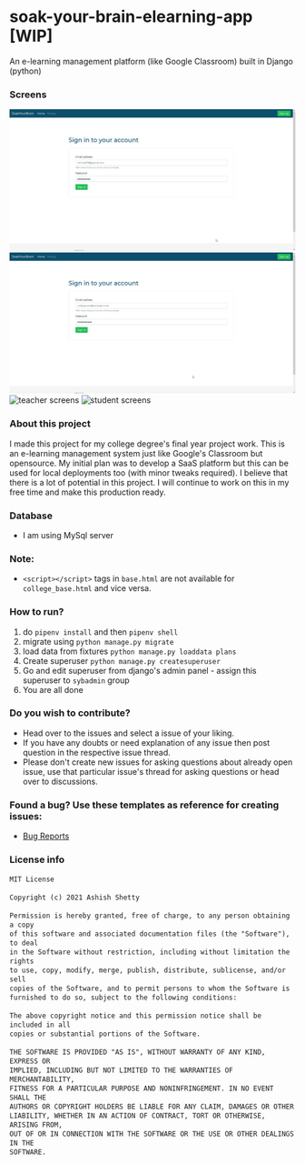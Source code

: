 # soak-your-brain-elearning-app [WIP]

An e-learning management platform (like Google Classroom) built in Django (python)

### Screens

![sybadmin screens](/screenshots/gifs/sybadmin.gif)
![collegeadmin screens](/screenshots/gifs/collegeadmin.gif)
![teacher screens](/screenshots/gifs/teacher.gif)
![student screens](/screenshots/gifs/student.gif)

### About this project

I made this project for my college degree's final year project work. This is an e-learning management system just like Google's Classroom but opensource.
My initial plan was to develop a SaaS platform but this can be used for local deployments too (with minor tweaks required). I believe that there is a lot of potential in this project.
I will continue to work on this in my free time and make this production ready.

### Database

-   I am using MySql server

### Note:

-   `<script></script>` tags in `base.html` are not available for `college_base.html` and vice versa.

### How to run?

1. do `pipenv install` and then `pipenv shell`
2. migrate using `python manage.py migrate`
3. load data from fixtures `python manage.py loaddata plans`
4. Create superuser `python manage.py createsuperuser`
5. Go and edit superuser from django's admin panel - assign this superuser to `sybadmin` group
6. You are all done

### Do you wish to contribute?
* Head over to the issues and select a issue of your liking.
* If you have any doubts or need explanation of any issue then post question in the respective issue thread.
* Please don't create new issues for asking questions about already open issue, use that particular issue's thread for asking questions or head over to discussions.


### Found a bug? Use these templates as reference for creating issues:

-   [Bug Reports](https://github.com/Shetty073/soak-your-brain-elearning-app/blob/master/.github/ISSUE_TEMPLATE/bug_report.md)

### License info

```
MIT License

Copyright (c) 2021 Ashish Shetty

Permission is hereby granted, free of charge, to any person obtaining a copy
of this software and associated documentation files (the "Software"), to deal
in the Software without restriction, including without limitation the rights
to use, copy, modify, merge, publish, distribute, sublicense, and/or sell
copies of the Software, and to permit persons to whom the Software is
furnished to do so, subject to the following conditions:

The above copyright notice and this permission notice shall be included in all
copies or substantial portions of the Software.

THE SOFTWARE IS PROVIDED "AS IS", WITHOUT WARRANTY OF ANY KIND, EXPRESS OR
IMPLIED, INCLUDING BUT NOT LIMITED TO THE WARRANTIES OF MERCHANTABILITY,
FITNESS FOR A PARTICULAR PURPOSE AND NONINFRINGEMENT. IN NO EVENT SHALL THE
AUTHORS OR COPYRIGHT HOLDERS BE LIABLE FOR ANY CLAIM, DAMAGES OR OTHER
LIABILITY, WHETHER IN AN ACTION OF CONTRACT, TORT OR OTHERWISE, ARISING FROM,
OUT OF OR IN CONNECTION WITH THE SOFTWARE OR THE USE OR OTHER DEALINGS IN THE
SOFTWARE.
```

